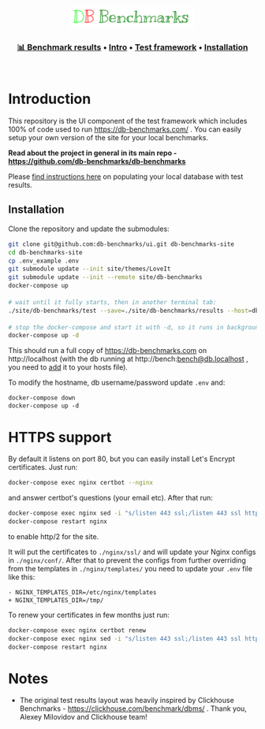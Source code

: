 <p align="center">
  <a href="https://db-benchmarks.com" target="_blank" rel="noopener">
    <img id="intro" src="./logo.svg" width="50%" alt="db-benchmarks logo" style="color: white">
  </a>
</p>

<h3 align="center">
  <a href="https://db-benchmarks.com">📊 Benchmark results</a> •
  <a href="#introduction">Intro</a> •
  <a href="https://github.com/db-benchmarks/db-benchmarks/#intro">Test framework</a> •
  <a href="#installation">Installation</a>
</h3>

<p>&nbsp;</p>

# Introduction

This repository is the UI component of the test framework which includes 100% of code used to run https://db-benchmarks.com/ . You can easily setup your own version of the site for your local benchmarks.

**Read about the project in general in its main repo - https://github.com/db-benchmarks/db-benchmarks**

Please [find instructions here](https://github.com/db-benchmarks/db-benchmarks#save-to-db-to-visualize) on populating your local database with test results.

## Installation

Clone the repository and update the submodules:
```bash
git clone git@github.com:db-benchmarks/ui.git db-benchmarks-site
cd db-benchmarks-site
cp .env_example .env
git submodule update --init site/themes/LoveIt
git submodule update --init --remote site/db-benchmarks
docker-compose up

# wait until it fully starts, then in another terminal tab:
./site/db-benchmarks/test --save=./site/db-benchmarks/results --host=db.localhost --port=80 --username=bench --password=bench

# stop the docker-compose and start it with -d, so it runs in background
docker-compose up -d
```

This should run a full copy of https://db-benchmarks.com on http://localhost (with the db running at http://bench:bench@db.localhost , you need to [add](https://linuxize.com/post/how-to-edit-your-hosts-file/) it to your hosts file).

To modify the hostname, db username/password update `.env` and:
```
docker-compose down
docker-compose up -d
```

# HTTPS support

By default it listens on port 80, but you can easily install Let's Encrypt certificates. Just run:

```bash
docker-compose exec nginx certbot --nginx
```

and answer certbot's questions (your email etc). After that run:

```bash
docker-compose exec nginx sed -i "s/listen 443 ssl;/listen 443 ssl http2;/" /etc/nginx/conf.d/site.conf
docker-compose restart nginx
```

to enable http/2 for the site.

It will put the certificates to `./nginx/ssl/` and will update your Nginx configs in `./nginx/conf/`. After that to prevent the configs from further overriding from the templates in `./nginx/templates/` you need to update your `.env` file like this:

```
- NGINX_TEMPLATES_DIR=/etc/nginx/templates
+ NGINX_TEMPLATES_DIR=/tmp/
```

To renew your certificates in few months just run:

```bash
docker-compose exec nginx certbot renew
docker-compose exec nginx sed -i "s/listen 443 ssl;/listen 443 ssl http2;/" /etc/nginx/conf.d/site.conf
docker-compose restart nginx
```

# Notes

* The original test results layout was heavily inspired by Clickhouse Benchmarks - https://clickhouse.com/benchmark/dbms/ . Thank you, Alexey Milovidov and Clickhouse team!
